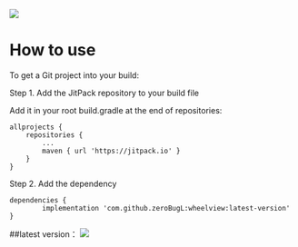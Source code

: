 [![](https://jitpack.io/v/zeroBugL/wheelview.svg)](https://jitpack.io/#zeroBugL/wheelview)



How to use 
=====================
To get a Git project into your build: 

Step 1. Add the JitPack repository to your build file

Add it in your root build.gradle at the end of repositories:

    allprojects {
		repositories {
			...
			maven { url 'https://jitpack.io' }
		}
	}
Step 2. Add the dependency

	dependencies {
	        implementation 'com.github.zeroBugL:wheelview:latest-version'
	}
##latest version：  [![](https://jitpack.io/v/zeroBugL/wheelview.svg)](https://jitpack.io/#zeroBugL/wheelview)
